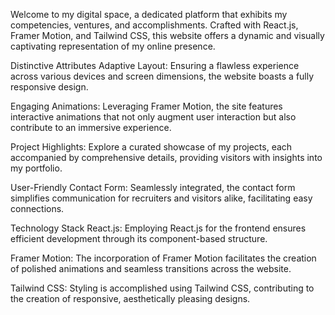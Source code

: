Welcome to my digital space, a dedicated platform that exhibits my competencies, ventures, and accomplishments. Crafted with React.js, Framer Motion, and Tailwind CSS, this website offers a dynamic and visually captivating representation of my online presence.

Distinctive Attributes
Adaptive Layout: Ensuring a flawless experience across various devices and screen dimensions, the website boasts a fully responsive design.

Engaging Animations: Leveraging Framer Motion, the site features interactive animations that not only augment user interaction but also contribute to an immersive experience.

Project Highlights: Explore a curated showcase of my projects, each accompanied by comprehensive details, providing visitors with insights into my portfolio.

User-Friendly Contact Form: Seamlessly integrated, the contact form simplifies communication for recruiters and visitors alike, facilitating easy connections.

Technology Stack
React.js: Employing React.js for the frontend ensures efficient development through its component-based structure.

Framer Motion: The incorporation of Framer Motion facilitates the creation of polished animations and seamless transitions across the website.

Tailwind CSS: Styling is accomplished using Tailwind CSS, contributing to the creation of responsive, aesthetically pleasing designs.